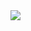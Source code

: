 <img src="https://user-images.githubusercontent.com/41751130/173853880-96a54b97-e0ff-443d-bf10-90c0db796915.png">
